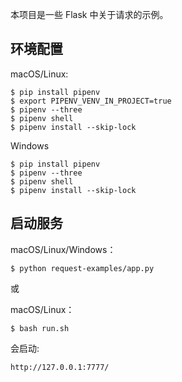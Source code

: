 本项目是一些 Flask 中关于请求的示例。


## 环境配置

macOS/Linux:

```shell
$ pip install pipenv
$ export PIPENV_VENV_IN_PROJECT=true
$ pipenv --three
$ pipenv shell
$ pipenv install --skip-lock
```
Windows

```shell
$ pip install pipenv
$ pipenv --three
$ pipenv shell
$ pipenv install --skip-lock
```

## 启动服务

macOS/Linux/Windows：

```shell
$ python request-examples/app.py
```

或

macOS/Linux：

```shell
$ bash run.sh
```

会启动:
```shell
http://127.0.0.1:7777/
```